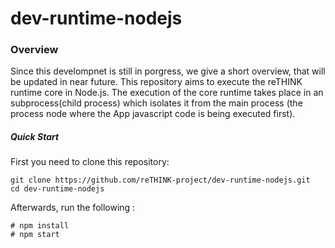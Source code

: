 # dev-runtime-nodejs
### Overview
Since this develompnet is still in porgress, we give a short overview, that will be updated in near future.
This repository  aims to execute the reTHINK runtime core in Node.js. 
The execution of the core runtime takes place in an subprocess(child process) which isolates it from the main process (the process node where the App javascript code is being executed first). 

##### Quick Start
First you need to clone this repository:
```
git clone https://github.com/reTHINK-project/dev-runtime-nodejs.git
cd dev-runtime-nodejs
```

Afterwards, run the following :

```
# npm install
# npm start
```
